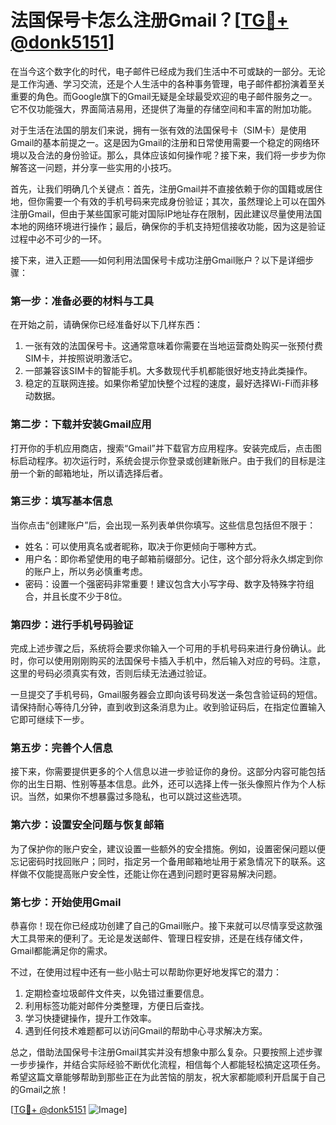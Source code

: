 # 法国保号卡怎么注册Gmail？[[TG💪+ @donk5151](https://t.me/s/donk5151)]

在当今这个数字化的时代，电子邮件已经成为我们生活中不可或缺的一部分。无论是工作沟通、学习交流，还是个人生活中的各种事务管理，电子邮件都扮演着至关重要的角色。而Google旗下的Gmail无疑是全球最受欢迎的电子邮件服务之一。它不仅功能强大，界面简洁易用，还提供了海量的存储空间和丰富的附加功能。

对于生活在法国的朋友们来说，拥有一张有效的法国保号卡（SIM卡）是使用Gmail的基本前提之一。这是因为Gmail的注册和日常使用需要一个稳定的网络环境以及合法的身份验证。那么，具体应该如何操作呢？接下来，我们将一步步为你解答这一问题，并分享一些实用的小技巧。

首先，让我们明确几个关键点：首先，注册Gmail并不直接依赖于你的国籍或居住地，但你需要一个有效的手机号码来完成身份验证；其次，虽然理论上可以在国外注册Gmail，但由于某些国家可能对国际IP地址存在限制，因此建议尽量使用法国本地的网络环境进行操作；最后，确保你的手机支持短信接收功能，因为这是验证过程中必不可少的一环。

接下来，进入正题——如何利用法国保号卡成功注册Gmail账户？以下是详细步骤：

### 第一步：准备必要的材料与工具

在开始之前，请确保你已经准备好以下几样东西：
1. 一张有效的法国保号卡。这通常意味着你需要在当地运营商处购买一张预付费SIM卡，并按照说明激活它。
2. 一部兼容该SIM卡的智能手机。大多数现代手机都能很好地支持此类操作。
3. 稳定的互联网连接。如果你希望加快整个过程的速度，最好选择Wi-Fi而非移动数据。

### 第二步：下载并安装Gmail应用

打开你的手机应用商店，搜索“Gmail”并下载官方应用程序。安装完成后，点击图标启动程序。初次运行时，系统会提示你登录或创建新账户。由于我们的目标是注册一个新的邮箱地址，所以请选择后者。

### 第三步：填写基本信息

当你点击“创建账户”后，会出现一系列表单供你填写。这些信息包括但不限于：
- 姓名：可以使用真名或者昵称，取决于你更倾向于哪种方式。
- 用户名：即你希望使用的电子邮箱前缀部分。记住，这个部分将永久绑定到你的账户上，所以务必慎重考虑。
- 密码：设置一个强密码非常重要！建议包含大小写字母、数字及特殊字符组合，并且长度不少于8位。

### 第四步：进行手机号码验证

完成上述步骤之后，系统将会要求你输入一个可用的手机号码来进行身份确认。此时，你可以使用刚刚购买的法国保号卡插入手机中，然后输入对应的号码。注意，这里的号码必须真实有效，否则后续无法通过验证。

一旦提交了手机号码，Gmail服务器会立即向该号码发送一条包含验证码的短信。请保持耐心等待几分钟，直到收到这条消息为止。收到验证码后，在指定位置输入它即可继续下一步。

### 第五步：完善个人信息

接下来，你需要提供更多的个人信息以进一步验证你的身份。这部分内容可能包括你的出生日期、性别等基本信息。此外，还可以选择上传一张头像照片作为个人标识。当然，如果你不想暴露过多隐私，也可以跳过这些选项。

### 第六步：设置安全问题与恢复邮箱

为了保护你的账户安全，建议设置一些额外的安全措施。例如，设置密保问题以便忘记密码时找回账户；同时，指定另一个备用邮箱地址用于紧急情况下的联系。这样做不仅能提高账户安全性，还能让你在遇到问题时更容易解决问题。

### 第七步：开始使用Gmail

恭喜你！现在你已经成功创建了自己的Gmail账户。接下来就可以尽情享受这款强大工具带来的便利了。无论是发送邮件、管理日程安排，还是在线存储文件，Gmail都能满足你的需求。

不过，在使用过程中还有一些小贴士可以帮助你更好地发挥它的潜力：
1. 定期检查垃圾邮件文件夹，以免错过重要信息。
2. 利用标签功能对邮件分类整理，方便日后查找。
3. 学习快捷键操作，提升工作效率。
4. 遇到任何技术难题都可以访问Gmail的帮助中心寻求解决方案。

总之，借助法国保号卡注册Gmail其实并没有想象中那么复杂。只要按照上述步骤一步步操作，并结合实际经验不断优化流程，相信每个人都能轻松搞定这项任务。希望这篇文章能够帮助到那些正在为此苦恼的朋友，祝大家都能顺利开启属于自己的Gmail之旅！

[[TG💪+ @donk5151](https://t.me/s/donk5151) ![Image](https://i.postimg.cc/rwNCRYN7/Snipaste-2025-04-30-17-27-05.png)]